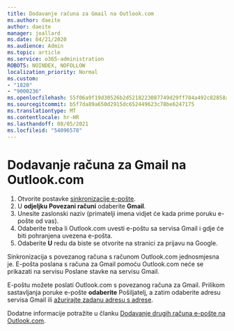 ```yaml
---
title: Dodavanje računa za Gmail na Outlook.com
ms.author: daeite
author: daeite
manager: joallard
ms.date: 04/21/2020
ms.audience: Admin
ms.topic: article
ms.service: o365-administration
ROBOTS: NOINDEX, NOFOLLOW
localization_priority: Normal
ms.custom:
- "1820"
- "9000236"
ms.openlocfilehash: 55f06a9f19d30526b2d5218223087749d29ff784a492c82858aaeacbd6166391
ms.sourcegitcommit: b5f7da89a650d2915dc652449623c78be6247175
ms.translationtype: MT
ms.contentlocale: hr-HR
ms.lasthandoff: 08/05/2021
ms.locfileid: "54096578"
---
```

# <a name="add-your-gmail-account-to-outlookcom"></a>Dodavanje računa za Gmail na Outlook.com

1. Otvorite postavke [sinkronizacije e-pošte](https://go.microsoft.com/fwlink/?linkid=875264).
2. U **odjeljku Povezani računi** odaberite **Gmail**.
3. Unesite zaslonski naziv (primatelji imena vidjet će kada prime poruku e-pošte od vas).
4. Odaberite treba li Outlook.com uvesti e-poštu sa servisa Gmail i gdje će biti pohranjena uvezena e-pošta.
5. Odaberite **U** redu da biste se otvorite na stranici za prijavu na Google.

Sinkronizacija s povezanog računa s računom Outlook.com jednosmjesna je. E-pošta poslana s računa za Gmail pomoću Outlook.com neće se prikazati na servisu Poslane stavke na servisu Gmail.

E-poštu možete poslati Outlook.com s povezanog računa za Gmail. Prilikom sastavljanja poruke e-pošte **odaberite** Pošiljatelj, a zatim odaberite adresu servisa Gmail ili [ažurirajte zadanu adresu s adrese](https://go.microsoft.com/fwlink/?linkid=875264).

Dodatne informacije potražite u članku [Dodavanje drugih računa e-pošte na Outlook.com](https://support.office.com/article/c5224df4-5885-4e79-91ba-523aa743f0ba?wt.mc_id=Office_Outlook_com_Alchemy).